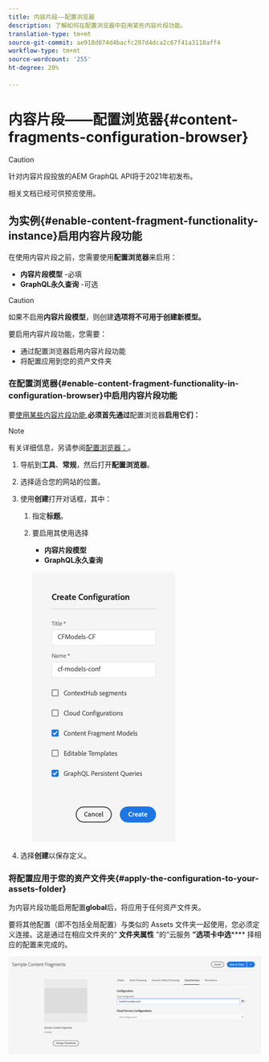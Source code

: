 ```yaml
---
title: 内容片段——配置浏览器
description: 了解如何在配置浏览器中启用某些内容片段功能。
translation-type: tm+mt
source-git-commit: ae918d074d4bacfc207d4dca2c67f41a3118aff4
workflow-type: tm+mt
source-wordcount: '255'
ht-degree: 20%

---
```



# 内容片段——配置浏览器{#content-fragments-configuration-browser}

>[!CAUTION]
>
>针对内容片段投放的AEM GraphQL API将于2021年初发布。
>
>相关文档已经可供预览使用。

## 为实例{#enable-content-fragment-functionality-instance}启用内容片段功能

在使用内容片段之前，您需要使用&#x200B;**配置浏览器**&#x200B;来启用：

* **内容片段模型** -必填
* **GraphQL永久查询** -可选

>[!CAUTION]
>
>如果不启用&#x200B;**内容片段模型**，则创建&#x200B;**选项将不可用于创建新模型。**

要启用内容片段功能，您需要：

* 通过配置浏览器启用内容片段功能
* 将配置应用到您的资产文件夹

### 在配置浏览器{#enable-content-fragment-functionality-in-configuration-browser}中启用内容片段功能

要[使用某些内容片段功能](#creating-a-content-fragment-model),**必须首先通过**&#x200B;配置浏览器&#x200B;**启用它们：**

>[!NOTE]
>
>有关详细信息，另请参阅[配置浏览器：](/help/implementing/developing/introduction/configurations.md#using-configuration-browser)。

1. 导航到&#x200B;**工具**、**常规**，然后打开&#x200B;**配置浏览器**。
2. 选择适合您的网站的位置。
3. 使用&#x200B;**创建**&#x200B;打开对话框，其中：

   1. 指定&#x200B;**标题**。
   2. 要启用其使用选择
      * **内容片段模型**
      * **GraphQL永久查询**

      ![定义配置](assets/cfm-conf-01.png)


4. 选择&#x200B;**创建**&#x200B;以保存定义。

### 将配置应用于您的资产文件夹{#apply-the-configuration-to-your-assets-folder}

为内容片段功能启用配置&#x200B;**global**&#x200B;后，将应用于任何资产文件夹。

要将其他配置（即不包括全局配置）与类似的 Assets 文件夹一起使用，您必须定义连接。这是通过在相应文件夹的“ **文件夹属性** ”的“云服务 **”选项卡中选****** 择相应的配置来完成的。

![应用配置](assets/cfm-conf-02.png)